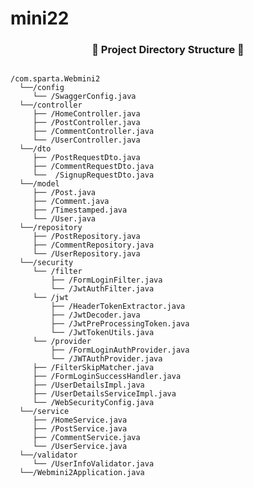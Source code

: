 # mini22


<h3 align="center"><b>📂 Project Directory Structure 📁</b></h3>

<pre>
<code>
/com.sparta.Webmini2
  └──/config
     └── /SwaggerConfig.java
  └──/controller
     ├── /HomeController.java
     ├── /PostController.java
     ├── /CommentController.java
     └── /UserController.java
  └──/dto
     ├── /PostRequestDto.java
     ├── /CommentRequestDto.java
     └──  /SignupRequestDto.java
  └──/model
     ├── /Post.java
     ├── /Comment.java
     ├── /Timestamped.java
     └── /User.java
  └──/repository
     ├── /PostRepository.java
     ├── /CommentRepository.java
     └── /UserRepository.java
  └──/security
     └── /filter
         ├── /FormLoginFilter.java
         └── /JwtAuthFilter.java
     └── /jwt
         ├── /HeaderTokenExtractor.java
         ├── /JwtDecoder.java
         ├── /JwtPreProcessingToken.java
         └── /JwtTokenUtils.java
     └── /provider
         ├── /FormLoginAuthProvider.java
         └── /JWTAuthProvider.java
     ├── /FilterSkipMatcher.java
     ├── /FormLoginSuccessHandler.java
     ├── /UserDetailsImpl.java
     ├── /UserDetailsServiceImpl.java
     └── /WebSecurityConfig.java
  └──/service
     ├── /HomeService.java
     ├── /PostService.java
     ├── /CommentService.java
     └── /UserService.java
  └──/validator
     └── /UserInfoValidator.java
  └──/Webmini2Application.java
</code>
</pre>